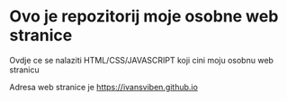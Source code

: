 # Ovo je repozitorij moje osobne web stranice

Ovdje ce se nalaziti HTML/CSS/JAVASCRIPT koji cini moju osobnu web stranicu

Adresa web stranice je https://ivansviben.github.io
